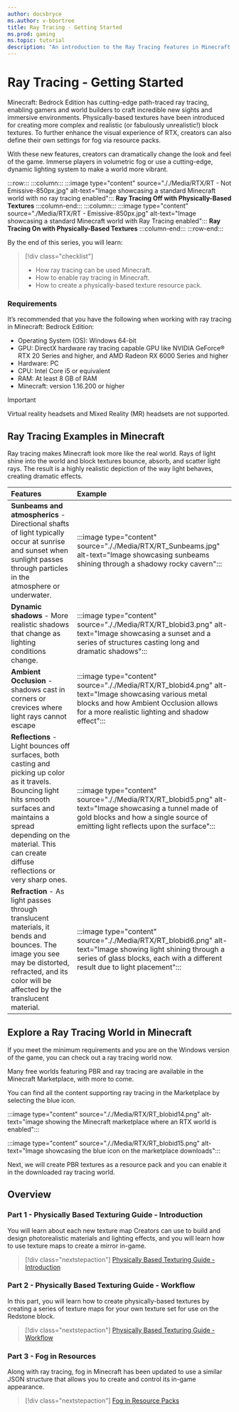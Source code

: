```yaml
---
author: docsbryce
ms.author: v-bbortree
title: Ray Tracing - Getting Started
ms.prod: gaming
ms.topic: tutorial
description: "An introduction to the Ray Tracing features in Minecraft: Bedrock Edition"
---
```


# Ray Tracing - Getting Started

Minecraft: Bedrock Edition has cutting-edge path-traced ray tracing, enabling gamers and world builders to craft incredible new sights and immersive environments. Physically-based textures have been introduced for creating more complex and realistic (or fabulously unrealistic!) block textures. To further enhance the visual experience of RTX, creators can also define their own settings for fog via resource packs.

With these new features, creators can dramatically change the look and feel of the game. Immerse players in volumetric fog or use a cutting-edge, dynamic lighting system to make a world more vibrant.

:::row:::
    :::column:::
        :::image type="content" source="././Media/RTX/RT - Not Emissive-850px.jpg" alt-text="Image showcasing a standard Minecraft world with no ray tracing enabled":::
        **Ray Tracing Off with Physically-Based Textures**
    :::column-end:::
    :::column:::
        :::image type="content" source="./Media/RTX/RT - Emissive-850px.jpg" alt-text="Image showcasing a standard Minecraft world with Ray Tracing enabled":::
        **Ray Tracing On with Physically-Based Textures**
    :::column-end:::
:::row-end:::

By the end of this series, you will learn:

> [!div class="checklist"]
>
> - How ray tracing can be used Minecraft.
> - How to enable ray tracing in Minecraft.
> - How to create a physically-based texture resource pack.

### Requirements

It’s recommended that you have the following when working with ray tracing in Minecraft: Bedrock Edition:

- Operating System (OS): Windows 64-bit
- GPU: DirectX hardware ray tracing capable GPU like NVIDIA GeForce® RTX 20 Series and higher, and AMD Radeon RX 6000 Series and higher
- Hardware: PC
- CPU: Intel Core i5 or equivalent
- RAM: At least 8 GB of RAM
- Minecraft: version 1.16.200 or higher

> [!IMPORTANT]
> Virtual reality headsets and Mixed Reality (MR) headsets are not supported.


## Ray Tracing Examples in Minecraft

Ray tracing makes Minecraft look more like the real world. Rays of light shine into the world and block textures bounce, absorb, and scatter light rays.  The result is a highly realistic depiction of the way light behaves, creating dramatic effects.

|Features  |Example  |
|:---------|:---------|
|**Sunbeams and atmospherics**  - Directional shafts of light typically occur at sunrise and sunset when sunlight passes through particles in the atmosphere or underwater.|:::image type="content" source="././Media/RTX/RT_Sunbeams.jpg" alt-text="Image showcasing sunbeams shining through a shadowy rocky cavern":::         |
|**Dynamic shadows** - More realistic shadows that change as lighting conditions change.   |:::image type="content" source="././Media/RTX/RT_blobid3.png" alt-text="Image showcasing a sunset and a series of structures casting long and dramatic shadows":::         |
|**Ambient Occlusion** - shadows cast in corners or crevices where light rays cannot escape |:::image type="content" source="././Media/RTX/RT_blobid4.png" alt-text="Image showcasing various metal blocks and how Ambient Occlusion allows for a more realistic lighting and shadow effect":::         |
|**Reflections**  - Light bounces off surfaces, both casting and picking up color as it travels. Bouncing light hits smooth surfaces and maintains a spread depending on the material. This can create diffuse reflections or very sharp ones.           |:::image type="content" source="././Media/RTX/RT_blobid5.png" alt-text="Image showcasing a tunnel made of gold blocks and how a single source of emitting light reflects upon the surface":::         |
|**Refraction**  - As light passes through translucent materials, it bends and bounces. The image you see may be distorted, refracted, and its color will be affected by the translucent material.  |:::image type="content" source="././Media/RTX/RT_blobid6.png" alt-text="Image showing light shining through a series of glass blocks, each with a different result due to light placement":::         |

## Explore a Ray Tracing World in Minecraft

If you meet the minimum requirements and you are on the Windows version of the game, you can check out a ray tracing world now.

Many free worlds featuring PBR and ray tracing are available in the Minecraft Marketplace, with more to come.

You can find all the content supporting ray tracing in the Marketplace by selecting the blue icon.

:::image type="content" source="././Media/RTX/RT_blobid14.png" alt-text="image showing the Minecraft marketplace where an RTX world is enabled":::

:::image type="content" source="././Media/RTX/RT_blobid15.png" alt-text="Image showcasing the blue icon on the marketplace downloads":::

Next, we will create  PBR textures as a resource pack and you can enable it in the downloaded ray tracing world.

## Overview

### Part 1 - Physically Based Texturing Guide - Introduction

You will learn about each new texture map Creators can use to build and design photorealistic materials and lighting effects, and you will learn how to use texture maps to create a mirror in-game.

> [!div class="nextstepaction"]
> [Physically Based Texturing Guide - Introduction](Documents/RTX_PBRTexturingGuide_Intro.md)

### Part 2 - Physically Based Texturing Guide - Workflow

In this part, you will learn how to create physically-based textures by creating a series of texture maps for your own texture set for use on the Redstone block.

> [!div class="nextstepaction"]
> [Physically Based Texturing Guide - Workflow](Documents/RTX_PBRTexturingGuide_Workflow.md)

### Part 3 - Fog in Resources

Along with ray tracing, fog in Minecraft has been updated to use a similar JSON structure that allows you to create and control its in-game appearance.

> [!div class="nextstepaction"]
> [Fog in Resource Packs](../../FogInResourcePacks.md)
